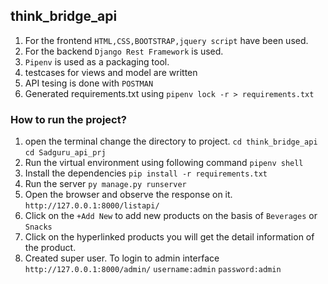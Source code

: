 ## think_bridge_api
1. For the frontend `HTML,CSS,BOOTSTRAP,jquery script` have been used.
2. For the backend `Django Rest Framework` is used.
3. `Pipenv` is used as a packaging tool.
4. testcases for views and model are written
5. API tesing is done with `POSTMAN`
6. Generated requirements.txt using `pipenv lock -r > requirements.txt`

### How to run the project?
1. open the terminal change the directory to project.
        `cd think_bridge_api`
        `cd Sadguru_api_prj`
2. Run the virtual environment using following command
        `pipenv shell`
3. Install the dependencies
        `pip install -r requirements.txt`
4. Run the server
        `py manage.py runserver`
5. Open the browser and observe the response on it.
        `http://127.0.0.1:8000/listapi/`
6. Click on the `+Add New` to add new products on the basis of `Beverages` or `Snacks`
7. Click on the hyperlinked products you will get the detail information of the product.
6. Created super user. To login to admin interface
        `http://127.0.0.1:8000/admin/`
        `username:admin`
        `password:admin`